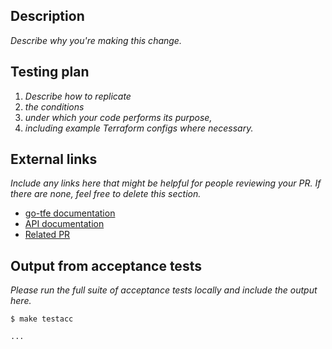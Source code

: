 ## Description

_Describe why you're making this change._

## Testing plan

1.  _Describe how to replicate_
1.  _the conditions_
1.  _under which your code performs its purpose,_
1.  _including example Terraform configs where necessary._

## External links

_Include any links here that might be helpful for people reviewing your PR. If there are none, feel free to delete this section._

- [go-tfe documentation](https://pkg.go.dev/github.com/hashicorp/go-tfe?tab=doc#xxxx)
- [API documentation](https://www.terraform.io/docs/cloud/api/xxxx.html)
- [Related PR](https://github.com/terraform-providers/terraform-provider-tfe/pull/xxxx)

## Output from acceptance tests

_Please run the full suite of acceptance tests locally and include the output here._

```
$ make testacc

...
```